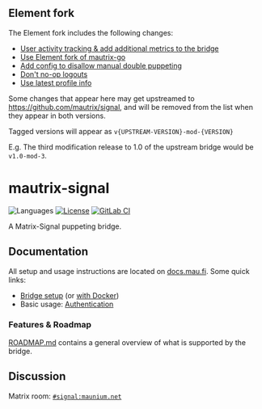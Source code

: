 ## Element fork

The Element fork includes the following changes:
- [User activity tracking & add additional metrics to the bridge](https://github.com/element-hq/mautrix-signal/pull/21)
- [Use Element fork of mautrix-go](https://github.com/element-hq/mautrix-signal/pull/22)
- [Add config to disallow manual double puppeting](https://github.com/mautrix/signal/pull/437)
- [Don't no-op logouts](https://github.com/mautrix/signal/pull/439)
- [Use latest profile info](https://github.com/mautrix/signal/pull/449)

Some changes that appear here may get upstreamed to https://github.com/mautrix/signal, and will be removed from
the list when they appear in both versions.

Tagged versions will appear as `v{UPSTREAM-VERSION}-mod-{VERSION}`

E.g. The third modification release to 1.0 of the upstream bridge would be `v1.0-mod-3`.

# mautrix-signal
![Languages](https://img.shields.io/github/languages/top/mautrix/signal.svg)
[![License](https://img.shields.io/github/license/mautrix/signal.svg)](LICENSE)
[![GitLab CI](https://mau.dev/mautrix/signal/badges/main/pipeline.svg)](https://mau.dev/mautrix/signal/container_registry)

A Matrix-Signal puppeting bridge.

## Documentation
All setup and usage instructions are located on
[docs.mau.fi](https://docs.mau.fi/bridges/go/signal/index.html).
Some quick links:

* [Bridge setup](https://docs.mau.fi/bridges/go/setup.html?bridge=signal)
  (or [with Docker](https://docs.mau.fi/bridges/general/docker-setup.html?bridge=signal))
* Basic usage: [Authentication](https://docs.mau.fi/bridges/go/signal/authentication.html)

### Features & Roadmap
[ROADMAP.md](ROADMAP.md) contains a general overview of what is supported by the bridge.

## Discussion
Matrix room: [`#signal:maunium.net`](https://matrix.to/#/#signal:maunium.net)
